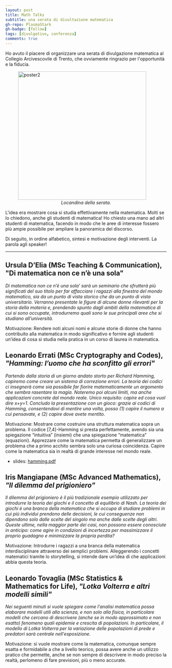 ```yaml
---
layout: post
title: Math Talks
subtitle: una serata di divultazione matematica
gh-repo: PlasmaStark
gh-badge: [follow]
tags: [divulgativo, conferenza]
comments: true
---
```


Ho avuto il piacere di organizzare una serata di divulgazione matematica al Collegio Arcivescovile di Trento, che ovviamente ringrazio per l'opportunità e la fiducia. 

<figure>
  <img src="https://github.com/PlasmaStark/plasmastark.github.io/assets/64229723/ee2d5243-8a59-4228-a572-7cae0250c16b" alt="poster2" class="center" width="400"/>
  <figcaption><center><em>Locandina della serata.</em></center></figcaption>
</figure>

L'idea era mostrare cosa si studia effettivamente nella matematica. Molti se lo chiedono, anche gli studenti di matematica! Ho chiesto una mano ad altri studenti di matematica, facendo in modo che le aree di interesse fossero più ampie possibile per ampliare la panoramica del discorso. 

Di seguito, in ordine alfabetico, sintesi e motivazione degli interventi.
La parola agli speaker!

----------

## Ursula D’Elia (MSc Teaching & Communication), "Di matematica non ce n’è una sola"
 
*Di matematica non ce n’è una sola’ sarà un seminario che sfrutterà più significati del suo titolo per far affacciare i ragazzi alla finestra del mondo matematico, sia da un punto di vista storico che da un punto di vista universitario. Verranno presentate le figure di alcune donne rilevanti per la storia della materia e, prendendo spunto dagli ambiti della matematica di cui si sono occupate, introdurremo quali sono le sue principali aree che si studiano all’università.*

Motivazione: Rendere noti alcuni nomi e alcune storie di donne che hanno contribuito alla matematica in modo significativo e fornire agli studenti un’idea di cosa si studia nella pratica in un corso di laurea in matematica.
 

## Leonardo Errati (MSc Cryptography and Codes), *"Hamming: l’uomo che ha sconfitto gli errori"*
 
*Partendo dalla storia di un giorno andato storto per Richard Hamming, capiremo come creare un sistema di correzione errori. La teoria dei codici ci insegnerà come sia possibile far fiorire matematicamente un argomento che sembra rasentare la magia. Noteremo poi alcuni limiti, ma anche applicazioni concrete dal mondo reale. Unico requisito: capire ed cosa vuol dire x+y=1. Concludo la presentazione con un gioco: grazie ai codici di Hamming, consentendovi di mentire una volta, posso (1) capire il numero a cui pensavate, e (2) capire dove avete mentito.*

Motivazione: Mostrare come costruire una struttura matematica sopra un problema. Il codice [7,4]-Hamming si presta perfettamente, avendo sia una spiegazione “intuitiva” (insiemi) che una spiegazione “matematica” (equazioni). Apprezzare come la matematica permetta di generalizzare un problema che a primo acchito sembra solo una curiosa coincidenza. Capire come la matematica sia in realtà di grande interesse nel mondo reale.

- slides: [hamming.pdf](https://github.com/PlasmaStark/plasmastark.github.io/files/11859876/hamming.pdf)

 

## Iris Mangiapane (MSc Advanced Mathematics), *"Il dilemma del prigioniero"*
 
*Il dilemma del prigioniero è il più tradizionale esempio utilizzato per introdurre la teoria dei giochi e il concetto di equilibrio di Nash. La teoria dei giochi è una branca della matematica che si occupa di studiare problemi in cui più individui prendono delle decisioni, le cui conseguenze non dipendono solo dalle scelte del singolo ma anche dalle scelte degli altri. Queste ultime, nella maggior parte dei casi, non possono essere conosciute in anticipo: come agire in condizioni di incertezza per massimizzare il proprio guadagno e minimizzare la propria perdita?*

Motivazione: Introdurre i ragazzi a una branca della matematica interdisciplinare attraverso dei semplici problemi. Alleggerendo i concetti matematici tramite lo storytelling, si intende dare un’idea di che applicazioni abbia questa teoria.
 

## Leonardo Tovaglia (MSc Statistics & Mathematics for Life), *"Lotka Volterra e altri modelli simili"*
 
*Nei seguenti minuti si vuole spiegare come l'analisi matematica possa elaborare modelli utili alla scienza, e non solo alla fisica, in particolare modelli che cercano di descrivere (anche se in modo approssimato e non esatto) fenomeno quali epidemie e crescita di popolazioni. In particolare, il modello di Lotka Volterra per la variazione delle popolazioni di prede e predatori sarà centrale nell'esposizione.*

Motivazione: si vuole mostrare come la matematica, comunque sempre esatta e formidabile a che a livello teorico, possa avere anche un utilizzo pratico che permette, anche se non sempre di descrivere in modo preciso la realtà, perlomeno di fare previsioni, più o meno accurate.


